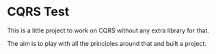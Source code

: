 # CQRS Test

This is a little project to work on CQRS without any extra library for that.

The aim is to play with all the principles around that and built a project.